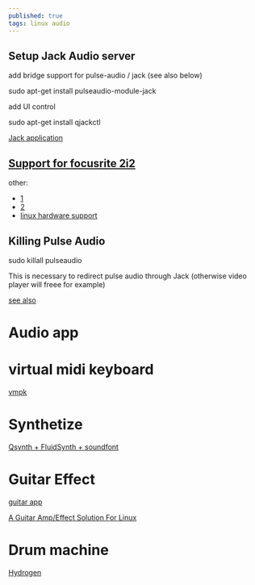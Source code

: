 ```yaml
---
published: true
tags: linux audio
---
```

## Setup Jack Audio server

add bridge support for pulse-audio / jack (see also below)

sudo apt-get install pulseaudio-module-jack

add UI control 

sudo apt-get install qjackctl


[Jack application](http://jackaudio.org/applications/)

## [Support for focusrite 2i2](https://dragly.org/2014/01/12/focusrite-scarlett-2i2-flawlessly-working-on-ubuntu-with-jack/)

other:
- [1](http://linuxmao.org/Focusrite+Scarlett+2i2)
- [2](https://tuxicoman.jesuislibre.net/2016/09/focusrite-2i2-2eme-generation-sous-linux.html)
- [linux hardware support](https://wiki.linuxaudio.org/wiki/hardware_support)

## Killing Pulse Audio

sudo killall pulseaudio

This is necessary to redirect pulse audio through Jack
(otherwise video player will freee for example)

[see also](http://jackaudio.org/faq/pulseaudio_and_jack.html)


# Audio app

# virtual midi keyboard

[vmpk](http://vmpk.sourceforge.net/)

# Synthetize

[Qsynth + FluidSynth + soundfont](https://askubuntu.com/questions/34391/virtual-midi-piano-keyboard-setup)

# Guitar Effect

[guitar app](http://linuxmao.org/Le+coin+des+guitaristes)

[A Guitar Amp/Effect Solution For Linux](https://soosck.wordpress.com/2011/01/12/guitar-amplifier-effect-solution-linux/)

# Drum machine

[Hydrogen](http://hydrogen-music.org/hcms/)
